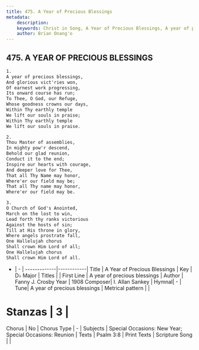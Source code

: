 ```yaml
---
title: 475. A Year of Precious Blessings
metadata:
    description: 
    keywords: Christ in Song, A Year of Precious Blessings, A year of precious blessings, 
    author: Brian Onang'o
---
```



## 475. A YEAR OF PRECIOUS BLESSINGS

```txt
1.
A year of precious blessings,
And glorious vict'ries won,
Of earnest work progressing,
Its onward course has run;
To Thee, O God, our Refuge,
Whose goodness crowns our days,
Within Thy earthly temple
We lift our souls in praise;
Within Thy earthly temple
We lift our souls in praise.

2.
Thou Master of assemblies,
In mighty pow'r descend,
Behold our glad reunion,
Conduct it to the end;
Inspire our hearts with courage,
And deeper love for Thee,
That all Thy Name may honor,
Where'er our field may be;
That all Thy name may honor,
Where'er our field may be.

3.
O Church of God's Anointed,
March on the lost to win,
Lead forth thy ranks victorious
Against the hosts of sin;
Till at His throne in glory,
Where angels prostrate fall,
One Hallelujah chorus
Shall crown Him Lord of all;
One Hallelujah chorus 
Shall crown Him Lord of all.
```

- |   -  |
-------------|------------|
Title | A Year of Precious Blessings |
Key | D♭ Major |
Titles |  |
First Line | A year of precious blessings |
Author | Fanny J. Crosby
Year | 1908
Composer| I. Allan Sankey |
Hymnal|  - |
Tune| A year of precious blessings |
Metrical pattern | |
# Stanzas | 3 |
Chorus | No |
Chorus Type | - |
Subjects | Special Occasions: New Year; Special Occasions: Reunion |
Texts | Psalm 3:8 |
Print Texts | 
Scripture Song |  |
  
